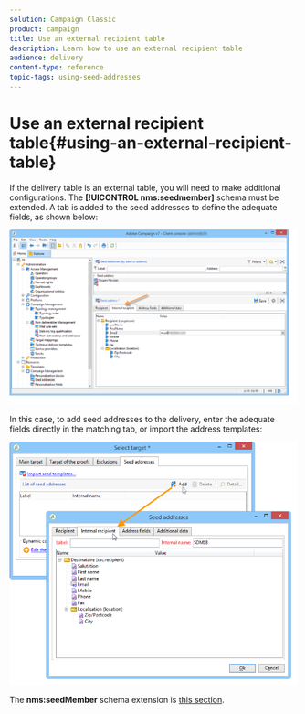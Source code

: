 ```yaml
---
solution: Campaign Classic
product: campaign
title: Use an external recipient table
description: Learn how to use an external recipient table
audience: delivery
content-type: reference
topic-tags: using-seed-addresses
---
```


# Use an external recipient table{#using-an-external-recipient-table}

If the delivery table is an external table, you will need to make additional configurations. The **[!UICONTROL nms:seedmember]** schema must be extended. A tab is added to the seed addresses to define the adequate fields, as shown below:

![](assets/s_ncs_user_seedlist_new_tab.png)

In this case, to add seed addresses to the delivery, enter the adequate fields directly in the matching tab, or import the address templates:

![](assets/s_ncs_user_seedlist_add_new_tab.png)

The **nms:seedMember** schema extension is [this section](../../configuration/using/seed-addresses.md).
